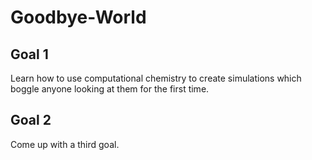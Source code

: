 # Goodbye-World
## Goal 1
Learn how to use computational chemistry to create simulations which boggle anyone looking at them for the first time.
## Goal 2
Come up with a third goal.
